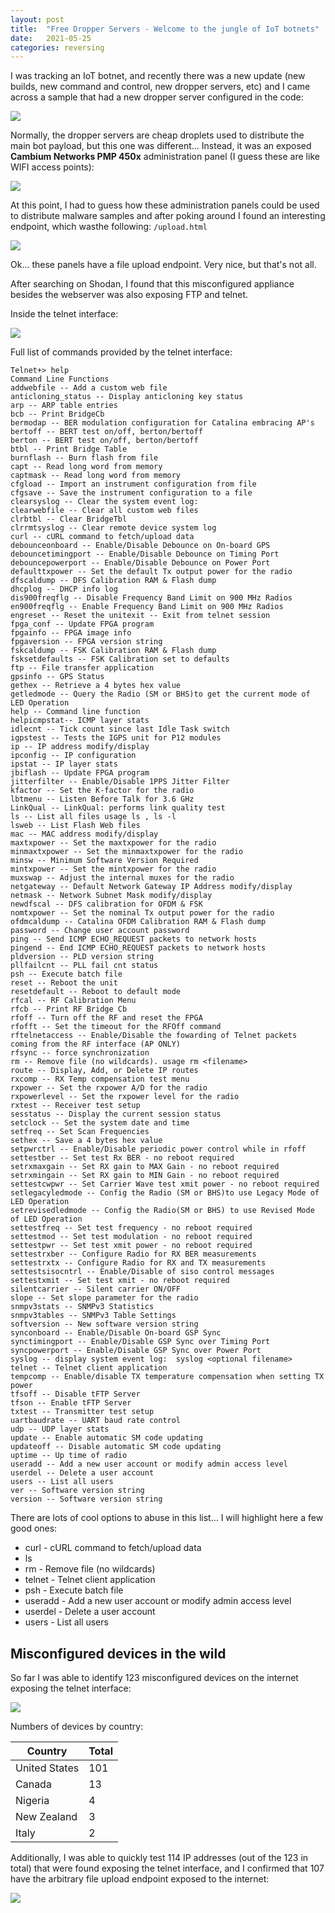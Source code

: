 ```yaml
---
layout: post
title:  "Free Dropper Servers - Welcome to the jungle of IoT botnets"
date:   2021-05-25
categories: reversing
---
```


I was tracking an IoT botnet, and recently there was a new update (new builds, new command and control, new dropper servers, etc) and I came across a sample that had a new dropper server configured in the code:

![ ](/assets/images/free_dropper_servers_welcome_to_the_jungle_of_iot_botnets/image-20210525154008046.png)

Normally, the dropper servers are cheap droplets used to distribute the main bot payload, but this one was different... Instead, it was an exposed **Cambium Networks PMP 450x** administration panel (I guess these are like WIFI access points):

![ ](/assets/images/free_dropper_servers_welcome_to_the_jungle_of_iot_botnets/image-20210525154838556.png)

At this point, I had to guess how these administration panels could be used to distribute malware samples and after poking around I found an interesting endpoint, which wasthe following: `/upload.html`

![ ](/assets/images/free_dropper_servers_welcome_to_the_jungle_of_iot_botnets/image-20210525155229469.png)

Ok... these panels have a file upload endpoint. Very nice, but that's not all.

After searching on Shodan, I found that this misconfigured appliance besides the webserver was also exposing FTP and telnet.

Inside the telnet interface:

![ ](/assets/images/free_dropper_servers_welcome_to_the_jungle_of_iot_botnets/inside_telnet.png)

Full list of commands provided by the telnet interface:

```
Telnet+> help
Command Line Functions
addwebfile -- Add a custom web file
anticloning_status -- Display anticloning key status
arp -- ARP table entries
bcb -- Print BridgeCb
bermodap -- BER modulation configuration for Catalina embracing AP's
bertoff -- BERT test on/off, berton/bertoff
berton -- BERT test on/off, berton/bertoff
btbl -- Print Bridge Table
burnflash -- Burn flash from file
capt -- Read long word from memory
captmask -- Read long word from memory
cfgload -- Import an instrument configuration from file
cfgsave -- Save the instrument configuration to a file
clearsyslog -- Clear the system event log:
clearwebfile -- Clear all custom web files
clrbtbl -- Clear BridgeTbl
clrrmtsyslog -- Clear remote device system log
curl -- cURL command to fetch/upload data
debounceonboard -- Enable/Disable Debounce on On-board GPS
debouncetimingport -- Enable/Disable Debounce on Timing Port
debouncepowerport -- Enable/Disable Debounce on Power Port
defaulttxpower -- Set the default Tx output power for the radio
dfscaldump -- DFS Calibration RAM & Flash dump
dhcplog -- DHCP info log
dis900freqflg -- Disable Frequency Band Limit on 900 MHz Radios
en900freqflg -- Enable Frequency Band Limit on 900 MHz Radios
engreset -- Reset the unitexit -- Exit from telnet session
fpga_conf -- Update FPGA program
fpgainfo -- FPGA image info
fpgaversion -- FPGA version string
fskcaldump -- FSK Calibration RAM & Flash dump
fsksetdefaults -- FSK Calibration set to defaults
ftp -- File transfer application
gpsinfo -- GPS Status
gethex -- Retrieve a 4 bytes hex value
getledmode -- Query the Radio (SM or BHS)to get the current mode of LED Operation
help -- Command line function 
helpicmpstat-- ICMP layer stats
idlecnt -- Tick count since last Idle Task switch
igpstest -- Tests the IGPS unit for P12 modules
ip -- IP address modify/display
ipconfig -- IP configuration
ipstat -- IP layer stats
jbiflash -- Update FPGA program
jitterfilter -- Enable/Disable 1PPS Jitter Filter
kfactor -- Set the K-factor for the radio
lbtmenu -- Listen Before Talk for 3.6 GHz
LinkQual -- LinkQual: performs link quality test
ls -- List all files usage ls , ls -l
lsweb -- List Flash Web files
mac -- MAC address modify/display
maxtxpower -- Set the maxtxpower for the radio
minmaxtxpower -- Set the minmaxtxpower for the radio
minsw -- Minimum Software Version Required
mintxpower -- Set the mintxpower for the radio
muxswap -- Adjust the internal muxes for the radio
netgateway -- Default Network Gateway IP Address modify/display
netmask -- Network Subnet Mask modify/display
newdfscal -- DFS calibration for OFDM & FSK
nomtxpower -- Set the nominal Tx output power for the radio
ofdmcaldump -- Catalina OFDM Calibration RAM & Flash dump
password -- Change user account password
ping -- Send ICMP ECHO_REQUEST packets to network hosts
pingend -- End ICMP ECHO_REQUEST packets to network hosts
pldversion -- PLD version string
pllfailcnt -- PLL fail cnt status
psh -- Execute batch file
reset -- Reboot the unit
resetdefault -- Reboot to default mode
rfcal -- RF Calibration Menu
rfcb -- Print RF Bridge Cb
rfoff -- Turn off the RF and reset the FPGA
rfofft -- Set the timeout for the RFOff command
rftelnetaccess -- Enable/Disable the fowarding of Telnet packets coming from the RF interface (AP ONLY)
rfsync -- force synchronization
rm -- Remove file (no wildcards). usage rm <filename>
route -- Display, Add, or Delete IP routes
rxcomp -- RX Temp compensation test menu
rxpower -- Set the rxpower A/D for the radio
rxpowerlevel -- Set the rxpower level for the radio
rxtest -- Receiver test setup
sesstatus -- Display the current session status
setclock -- Set the system date and time
setfreq -- Set Scan Frequencies
sethex -- Save a 4 bytes hex value
setpwrctrl -- Enable/Disable periodic power control while in rfoff
settestber -- Set test Rx BER - no reboot required
setrxmaxgain -- Set RX gain to MAX Gain - no reboot required
setrxmingain -- Set RX gain to MIN Gain - no reboot required
settestcwpwr -- Set Carrier Wave test xmit power - no reboot required
setlegacyledmode -- Config the Radio (SM or BHS)to use Legacy Mode of LED Operation
setrevisedledmode -- Config the Radio(SM or BHS) to use Revised Mode of LED Operation
settestfreq -- Set test frequency - no reboot required
settestmod -- Set test modulation - no reboot required
settestpwr -- Set test xmit power - no reboot required
settestrxber -- Configure Radio for RX BER measurements
settestrxtx -- Configure Radio for RX and TX measurements
settestsisocntrl -- Enable/Disable of siso control messages
settestxmit -- Set test xmit - no reboot required
silentcarrier -- Silent carrier ON/OFF
slope -- Set slope parameter for the radio
snmpv3stats -- SNMPv3 Statistics
snmpv3tables -- SNMPv3 Table Settings
softversion -- New software version string
synconboard -- Enable/Disable On-board GSP Sync
synctimingport -- Enable/Disable GSP Sync over Timing Port
syncpowerport -- Enable/Disable GSP Sync over Power Port
syslog -- display system event log:  syslog <optional filename>
telnet -- Telnet client application
tempcomp -- Enable/disable TX temperature compensation when setting TX power
tfsoff -- Disable tFTP Server
tfson -- Enable tFTP Server
txtest -- Transmitter test setup
uartbaudrate -- UART baud rate control
udp -- UDP layer stats
update -- Enable automatic SM code updating
updateoff -- Disable automatic SM code updating
uptime -- Up time of radio
useradd -- Add a new user account or modify admin access level
userdel -- Delete a user account
users -- List all users
ver -- Software version string
version -- Software version string
```

There are lots of cool options to abuse in this list... I will highlight here a few good ones:

- curl - cURL command to fetch/upload data
- ls
- rm - Remove file (no wildcards)
- telnet - Telnet client application
- psh - Execute batch file
- useradd - Add a new user account or modify admin access level
- userdel - Delete a user account
- users - List all users

## Misconfigured devices in the wild 

So far I was able to identify 123 misconfigured devices on the internet exposing the telnet interface:

![ ](/assets/images/free_dropper_servers_welcome_to_the_jungle_of_iot_botnets/image-20210525165418226.png)

Numbers of devices by country:

| Country       | Total |
| ------------- | ----- |
| United States | 101   |
| Canada        | 13    |
| Nigeria       | 4     |
| New Zealand   | 3     |
| Italy         | 2     |

Additionally, I was able to quickly test 114 IP addresses (out of the 123 in total) that were found exposing the telnet interface, and I confirmed that 107 have the arbitrary file upload endpoint exposed to the internet:

![ ](/assets/images/free_dropper_servers_welcome_to_the_jungle_of_iot_botnets/image-20210525172034179.png)

